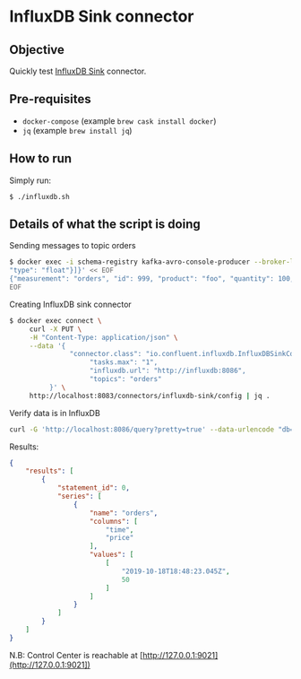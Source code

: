# InfluxDB Sink connector

## Objective

Quickly test [InfluxDB Sink](https://docs.confluent.io/current/connect/kafka-connect-influxdb/influx-db-sink-connector/index.html#quick-start) connector.

## Pre-requisites

* `docker-compose` (example `brew cask install docker`)
* `jq` (example `brew install jq`)


## How to run

Simply run:

```
$ ./influxdb.sh
```

## Details of what the script is doing

Sending messages to topic orders

```bash
$ docker exec -i schema-registry kafka-avro-console-producer --broker-list broker:9092 --topic orders --property value.schema='{"type":"record","name":"myrecord","fields":[{"name":"measurement","type":"string"},{"name":"id","type":"int"},{"name":"product", "type": "string"}, {"name":"quantity", "type": "int"}, {"name":"price",
"type": "float"}]}' << EOF
{"measurement": "orders", "id": 999, "product": "foo", "quantity": 100, "price": 50}
EOF
```

Creating InfluxDB sink connector

```bash
$ docker exec connect \
     curl -X PUT \
     -H "Content-Type: application/json" \
     --data '{
               "connector.class": "io.confluent.influxdb.InfluxDBSinkConnector",
                    "tasks.max": "1",
                    "influxdb.url": "http://influxdb:8086",
                    "topics": "orders"
          }' \
     http://localhost:8083/connectors/influxdb-sink/config | jq .
```

Verify data is in InfluxDB

```bash
curl -G 'http://localhost:8086/query?pretty=true' --data-urlencode "db=orders" --data-urlencode "q=SELECT \"price\" FROM \"orders\""
```

Results:

```json
{
    "results": [
        {
            "statement_id": 0,
            "series": [
                {
                    "name": "orders",
                    "columns": [
                        "time",
                        "price"
                    ],
                    "values": [
                        [
                            "2019-10-18T18:48:23.045Z",
                            50
                        ]
                    ]
                }
            ]
        }
    ]
}
```

N.B: Control Center is reachable at [http://127.0.0.1:9021](http://127.0.0.1:9021])
